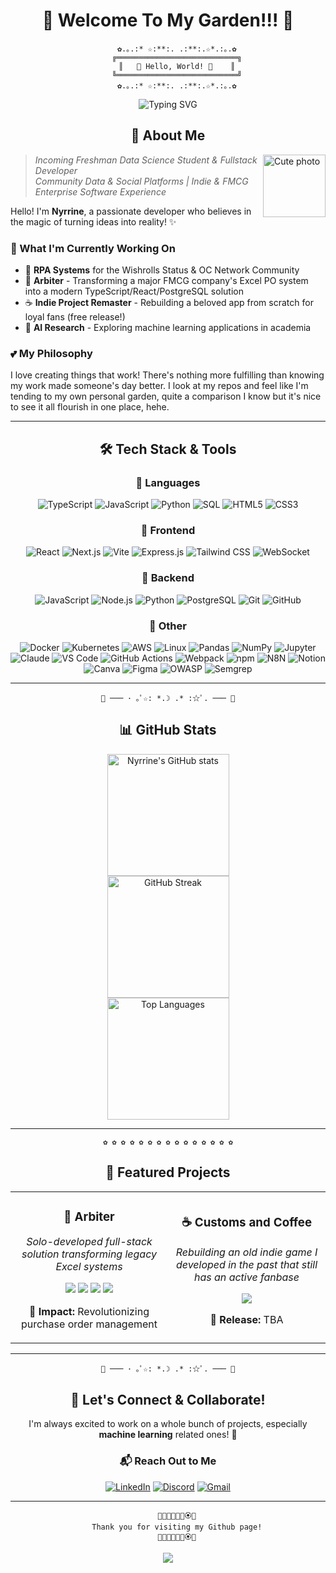 <div align="center">

# 🌸 Welcome To My Garden!!! 🌸

</div>

<div align="center">

```
    ✿.｡.:* ☆:**:. .:**:.☆*.:｡.✿
    ╔═══════════════════════════╗
    ║   🌷 Hello, World! 🌷    ║
    ╚═══════════════════════════╝
    ✿.｡.:* ☆:**:. .:**:.☆*.:｡.✿
```

<img src="https://readme-typing-svg.herokuapp.com?font=Fira+Code&pause=1000&color=FF69B4&center=true&vCenter=true&width=435&lines=Fullstack+Developer;Project+Manager;Product+Builder;Data+Manager;Community+Manager;AI+Engineer;Total+Nerd" alt="Typing SVG" />

</div>

<div align="center">

## 🎀 About Me

</div> 

<img align="right" width="100" src="https://i.pinimg.com/736x/48/99/17/4899178db8f71cd8a22794fb1880aff3.jpg" alt="Cute photo" />

> *Incoming Freshman Data Science Student & Fullstack Developer*  
> *Community Data & Social Platforms | Indie & FMCG Enterprise Software Experience*

Hello! I'm **Nyrrine**, a passionate developer who believes in the magic of turning ideas into reality! ✨

### 🌷 What I'm Currently Working On

- 🤖 **RPA Systems** for the Wishrolls Status & OC Network Community
- 🍯 **Arbiter** - Transforming a major FMCG company's Excel PO system into a modern TypeScript/React/PostgreSQL solution
- ☕ **Indie Project Remaster** - Rebuilding a beloved app from scratch for loyal fans (free release!)
- 🧠 **AI Research** - Exploring machine learning applications in academia

### 💕 My Philosophy

I love creating things that work! There's nothing more fulfilling than knowing my work made someone's day better. I look at my repos and feel like I'm tending to my own personal garden, quite a comparison I know but it's nice to see it all flourish in one place, hehe.

<div align="center">
  
---

## 🛠️ Tech Stack & Tools

### 💖 Languages
![TypeScript](https://img.shields.io/badge/TypeScript-007ACC?style=for-the-badge&logo=typescript&logoColor=white&color=ff69b4)
![JavaScript](https://img.shields.io/badge/JavaScript-F7DF1E?style=for-the-badge&logo=javascript&logoColor=black&color=ffb6c1)
![Python](https://img.shields.io/badge/Python-3776AB?style=for-the-badge&logo=python&logoColor=white&color=ff69b4)
![SQL](https://img.shields.io/badge/SQL-4479A1?style=for-the-badge&logo=mysql&logoColor=white&color=ffb6c1)
![HTML5](https://img.shields.io/badge/HTML5-E34F26?style=for-the-badge&logo=html5&logoColor=white&color=ff69b4)
![CSS3](https://img.shields.io/badge/CSS3-1572B6?style=for-the-badge&logo=css3&logoColor=white&color=ffb6c1)

### 🌸 Frontend
![React](https://img.shields.io/badge/React-20232A?style=for-the-badge&logo=react&logoColor=61DAFB&color=ff69b4)
![Next.js](https://img.shields.io/badge/Next.js-000000?style=for-the-badge&logo=nextdotjs&logoColor=white&color=ffb6c1)
![Vite](https://img.shields.io/badge/Vite-646CFF?style=for-the-badge&logo=vite&logoColor=white&color=ff69b4)
![Express.js](https://img.shields.io/badge/Express.js-000000?style=for-the-badge&logo=express&logoColor=white&color=ffb6c1)
![Tailwind CSS](https://img.shields.io/badge/Tailwind_CSS-38B2AC?style=for-the-badge&logo=tailwind-css&logoColor=white&color=ff69b4)
![WebSocket](https://img.shields.io/badge/WebSocket-010101?style=for-the-badge&logoColor=white&color=ffb6c1)

### 🌺 Backend
![JavaScript](https://img.shields.io/badge/JavaScript-F7DF1E?style=for-the-badge&logo=javascript&logoColor=black&color=ff69b4)
![Node.js](https://img.shields.io/badge/Node.js-339933?style=for-the-badge&logo=nodedotjs&logoColor=white&color=ffb6c1)
![Python](https://img.shields.io/badge/Python-3776AB?style=for-the-badge&logo=python&logoColor=white&color=ff69b4)
![PostgreSQL](https://img.shields.io/badge/PostgreSQL-316192?style=for-the-badge&logo=postgresql&logoColor=white&color=ffb6c1)
![Git](https://img.shields.io/badge/Git-F05032?style=for-the-badge&logo=git&logoColor=white&color=ffb6c1)
![GitHub](https://img.shields.io/badge/GitHub-181717?style=for-the-badge&logo=github&logoColor=white&color=ff69b4)

### 🎨 Other
![Docker](https://img.shields.io/badge/Docker-2496ED?style=for-the-badge&logo=docker&logoColor=white&color=ffb6c1)
![Kubernetes](https://img.shields.io/badge/Kubernetes-326CE5?style=for-the-badge&logo=kubernetes&logoColor=white&color=ff69b4)
![AWS](https://img.shields.io/badge/AWS-232F3E?style=for-the-badge&logo=amazonaws&logoColor=white&color=ffb6c1)
![Linux](https://img.shields.io/badge/Linux-FCC624?style=for-the-badge&logo=linux&logoColor=black&color=ff69b4)
![Pandas](https://img.shields.io/badge/Pandas-150458?style=for-the-badge&logo=pandas&logoColor=white&color=ffb6c1)
![NumPy](https://img.shields.io/badge/NumPy-013243?style=for-the-badge&logo=numpy&logoColor=white&color=ff69b4)
![Jupyter](https://img.shields.io/badge/Jupyter-F37626?style=for-the-badge&logo=jupyter&logoColor=white&color=ffb6c1)
![Claude](https://img.shields.io/badge/Claude_AI-412991?style=for-the-badge&logoColor=white&color=ff69b4)
![VS Code](https://img.shields.io/badge/VS_Code-0078D4?style=for-the-badge&logo=visual%20studio%20code&logoColor=white&color=ffb6c1)
![GitHub Actions](https://img.shields.io/badge/GitHub_Actions-2088FF?style=for-the-badge&logo=github-actions&logoColor=white&color=ff69b4)
![Webpack](https://img.shields.io/badge/Webpack-8DD6F9?style=for-the-badge&logo=webpack&logoColor=black&color=ffb6c1)
![npm](https://img.shields.io/badge/npm-CB3837?style=for-the-badge&logo=npm&logoColor=white&color=ff69b4)
![N8N](https://img.shields.io/badge/N8N-FF6D5A?style=for-the-badge&logoColor=white&color=ffb6c1)
![Notion](https://img.shields.io/badge/Notion-000000?style=for-the-badge&logo=notion&logoColor=white&color=ff69b4)
![Canva](https://img.shields.io/badge/Canva-00C4CC?style=for-the-badge&logo=canva&logoColor=white&color=ffb6c1)
![Figma](https://img.shields.io/badge/Figma-F24E1E?style=for-the-badge&logo=figma&logoColor=white&color=ff69b4)
![OWASP](https://img.shields.io/badge/OWASP-000000?style=for-the-badge&logoColor=white&color=ffb6c1)
![Semgrep](https://img.shields.io/badge/Semgrep-62F1A1?style=for-the-badge&logoColor=white&color=ff69b4)

</div>

---

<div align="center">

```
🌻 ─── ･ ｡ﾟ☆: *.☽ .* :☆ﾟ. ─── 🌻
```

## 📊 GitHub Stats

</div>

<div align="center">
  <img height="195" src="https://github-readme-stats.vercel.app/api?username=nyrrine&show_icons=true&theme=omni&bg_color=ffc0cb,ffb6c1,ff69b4&title_color=fff&text_color=fff&icon_color=fff&hide_border=true" alt="Nyrrine's GitHub stats" />
  <br/>
  <img height="195" src="https://github-readme-streak-stats.herokuapp.com/?user=nyrrine&theme=omni&background=ffc0cb&ring=ff69b4&fire=ff69b4&currStreakLabel=ff1493&hide_border=true" alt="GitHub Streak" />
  <br/>
  <img height="195" src="https://github-readme-stats.vercel.app/api/top-langs/?username=nyrrine&layout=compact&theme=omni&bg_color=ff69b4,ffb6c1,ffc0cb&title_color=fff&text_color=fff&hide_border=true" alt="Top Languages" />
</div>

---

<div align="center">

```
✿ ✿ ✿ ✿ ✿ ✿ ✿ ✿ ✿ ✿ ✿ ✿ ✿ ✿ ✿
```

## 🌸 Featured Projects

</div>

<div align="center">

<table>
  <tr>
    <td align="center" width="50%">
      <h3>🍯 Arbiter</h3>
      <p><em>Solo-developed full-stack solution transforming legacy Excel systems</em></p>
      <p>
        <img src="https://img.shields.io/badge/TypeScript-007ACC?style=flat-square&logo=typescript&logoColor=white&color=ff69b4" />
        <img src="https://img.shields.io/badge/React-61DAFB?style=flat-square&logo=react&logoColor=black&color=ffb6c1" />
        <img src="https://img.shields.io/badge/PostgreSQL-316192?style=flat-square&logo=postgresql&logoColor=white&color=ff69b4" />
        <img src="https://img.shields.io/badge/Docker-2496ED?style=flat-square&logo=docker&logoColor=white&color=ffb6c1" />
      </p>
      <p>💐 <strong>Impact:</strong> Revolutionizing purchase order management</p>
    </td>
    <td align="center" width="50%">
      <h3>☕ Customs and Coffee</h3>
      <p><em>Rebuilding an old indie game I developed in the past that still has an active fanbase</em></p>
      <p>
        <img src="https://img.shields.io/badge/Godot%204.4-478CBF?style=flat-square&logo=godotengine&logoColor=white&color=ff69b4" />
      </p>
      <p>🌸 <strong>Release:</strong> TBA </p>
    </td>
  </tr>
</table>

</div>

---

<div align="center">

```
🌷 ─── ･ ｡ﾟ☆: *.☽ .* :☆ﾟ. ─── 🌷
```

## 🤝 Let's Connect & Collaborate!

</div>

<div align="center">

I'm always excited to work on a whole bunch of projects, especially **machine learning** related ones! 🤖

### 📬 Reach Out to Me

[![LinkedIn](https://img.shields.io/badge/LinkedIn-0077B5?style=for-the-badge&logo=linkedin&logoColor=white&color=ff69b4)](https://www.linkedin.com/in/joaquin-ross-70a528346/)
[![Discord](https://img.shields.io/badge/Discord-7289DA?style=for-the-badge&logo=discord&logoColor=white&color=ffb6c1)](https://discord.com/users/nyrrine)
[![Gmail](https://img.shields.io/badge/Gmail-D14836?style=for-the-badge&logo=gmail&logoColor=white&color=ff69b4)](mailto:nyrrine@gmail.com)

</div>

---

<div align="center">
  
```
    🌷🌸🌺🌻🌼🌹🏵️💐
    Thank you for visiting my Github page!
    🌷🌸🌺🌻🌼🌹🏵️💐
```

<img src="https://capsule-render.vercel.app/api?type=waving&color=ffc0cb&height=120&section=footer&text=🌸💕🌸&fontSize=40&fontAlignY=70&fontColor=ffffff&animation=twinkling" />

</div>

